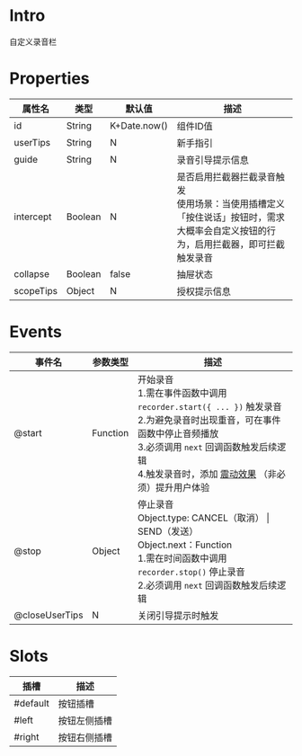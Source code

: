 # Intro

自定义录音栏

# Properties

| 属性名    | 类型    | 默认值       | 描述                                                         |
| --------- | ------- | ------------ | ------------------------------------------------------------ |
| id        | String  | K+Date.now() | 组件ID值                                                     |
| userTips  | String  | N            | 新手指引                                                     |
| guide     | String  | N            | 录音引导提示信息                                             |
| intercept | Boolean | N            | 是否启用拦截器拦截录音触发<br />使用场景：当使用插槽定义「按住说话」按钮时，需求大概率会自定义按钮的行为，启用拦截器，即可拦截触发录音 |
| collapse  | Boolean | false        | 抽屉状态                                                     |
| scopeTips | Object  | N            | 授权提示信息                                                 |

# Events

| 事件名         | 参数类型 | 描述                                                         |
| -------------- | -------- | ------------------------------------------------------------ |
| @start         | Function | 开始录音<br />1.需在事件函数中调用 `recorder.start({ ... })` 触发录音<br />2.为避免录音时出现重音，可在事件函数中停止音频播放<br />3.必须调用 `next` 回调函数触发后续逻辑<br />4.触发录音时，添加 [震动效果](https://uniapp.dcloud.net.cn/api/system/vibrate.html#vibrateshort) （非必须）提升用户体验 |
| @stop          | Object   | 停止录音<br />Object.type: CANCEL（取消） \| SEND（发送）<br />Object.next：Function<br />1.需在时间函数中调用 `recorder.stop()` 停止录音<br />2.必须调用 `next` 回调函数触发后续逻辑 |
| @closeUserTips | N        | 关闭引导提示时触发                                           |

# Slots

| 插槽     | 描述         |
| -------- | ------------ |
| #default | 按钮插槽     |
| #left    | 按钮左侧插槽 |
| #right   | 按钮右侧插槽 |

